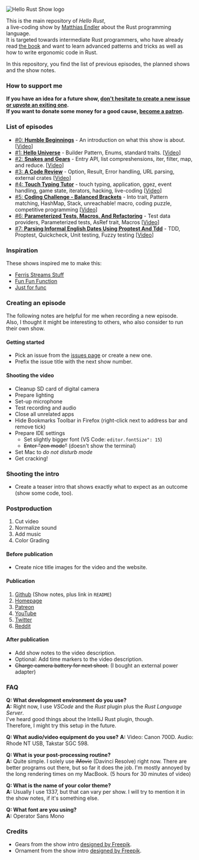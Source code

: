  ![Hello Rust Show logo](hello-rust.png)

This is the main repository of *Hello Rust*,  
a live-coding show by [Matthias Endler](@mre) about the Rust programming language.  
It is targeted towards intermediate Rust programmers, who have already read [the book](https://doc.rust-lang.org/book/) and want to learn advanced patterns and tricks as well as how to write ergonomic code in Rust.

In this repository, you find the list of previous episodes, the planned shows and the show notes.

### How to support me

**If you have an idea for a future show, [don't hesitate to create a new issue or upvote an exiting one](/issues).**  
**If you want to donate some money for a good cause, [become a patron](https://www.patreon.com/hellorust).**

### List of episodes

* [#0: **Humble Beginnings**](/episode/0) - An introduction on what this show is about. [[Video](https://www.youtube.com/watch?v=jMJRTjnh_jo)]
* [#1: **Hello Universe**](/episode/1) - Builder Pattern, Enums, standard traits. [[Video](https://www.youtube.com/watch?v=STWuPMcwwbw)]
* [#2: **Snakes and Gears**](/episode/2) - Entry API, list compreshensions, iter, filter, map, and reduce. [[Video](https://www.youtube.com/watch?v=bS5rtxWd2yQ)]
* [#3: **A Code Review**](/episode/3) - Option, Result, Error handling, URL parsing, external crates [[Video](https://www.youtube.com/watch?v=a6KWRvAPsmo)]
* [#4: **Touch Typing Tutor**](/episode/4) - touch typing, application, ggez, event handling, game state, iterators, hacking, live-coding [[Video](https://youtu.be/S0Vubd-C5-o)]
* [#5: **Coding Challenge - Balanced Brackets**](/episode/5) - Into trait, Pattern matching, HashMap, Stack, unreachable! macro, coding puzzle, competitive programming [[Video](https://youtu.be/XcuLHO8z_RA)]
* [#6: **Parameterized Tests, Macros, And Refactoring**](/episode/6) - Test data providers, Parameterized tests, AsRef trait, Macros [[Video](https://youtu.be/XJPci7GI-qg)]
* [#7: **Parsing Informal English Dates Using Proptest And Tdd**](/episode/7) - TDD, Proptest, Quickcheck, Unit testing, Fuzzy testing [[Video](https://youtu.be/XXXXXXXXXXX)]

### Inspiration

These shows inspired me to make this:

* [Ferris Streams Stuff](https://www.youtube.com/channel/UC4mpLlHn0FOekNg05yCnkzQ)
* [Fun Fun Function](https://www.youtube.com/channel/UCO1cgjhGzsSYb1rsB4bFe4Q)
* [Just for func](https://github.com/campoy/justforfunc)

### Creating an episode

The following notes are helpful for me when recording a new episode.  
Also, I thought it might be interesting to others, who also consider to run their own show.  

#### Getting started

* Pick an issue from the [issues page](https://github.com/hello-rust/show/issues) or create a new one.
* Prefix the issue title with the next show number.

#### Shooting the video

* Cleanup SD card of digital camera
* Prepare lighting
* Set-up microphone
* Test recording and audio
* Close all unrelated apps
* Hide Bookmarks Toolbar in Firefox (right-click next to address bar and remove tick)
* Prepare IDE settings
  - Set slightly bigger font (VS Code: `editor.fontSize": 15`)
  - ~~Enter "zen mode"~~ (doesn't show the terminal)
* Set Mac to *do not disturb mode*
* Get cracking!

### Shooting the intro

* Create a teaser intro that shows exactly what to expect as an outcome (show some code, too).

### Postproduction

1. Cut video
2. Normalize sound
3. Add music
4. Color Grading

#### Before publication

* Create nice title images for the video and the website.

#### Publication

1. [Github](https://github.com/hello-rust/show) (Show notes, plus link in `README`)
2. [Homepage](https://hello-rust.show)
3. [Patreon](https://www.patreon.com/hellorust)
4. [YouTube](https://www.youtube.com/channel/UCZ_EWaQZCZuGGfnuqUoHujw)
5. [Twitter](https://twitter.com/hellorustshow)
6. [Reddit](https://www.reddit.com/r/rust/)

#### After publication

* Add show notes to the video description.
* Optional: Add time markers to the video description.
* ~~Charge camera battery for next shoot.~~ (I bought an external power adapter)

### FAQ

**Q: What development environment do you use?**    
**A:** Right now, I use *VSCode* and the *Rust* plugin plus the *Rust Language Server*.  
I've heard good things about the IntelliJ Rust plugin, though.  
Therefore, I might try this setup in the future.  

**Q: What audio/video equipment do you use?**
**A:** Video: Canon 700D. Audio: Rhode NT USB, Takstar SGC 598.

**Q: What is your post-processing routine?**    
**A:** Quite simple. I solely use ~~iMovie~~ (Davinci Resolve) right now. There are better programs out there, but so far it does the job. I'm mostly annoyed by the long rendering times on my MacBook. (5 hours for 30 minutes of video)

**Q: What is the name of your color theme?**  
**A:** Usually I use 1337, but that can vary per show. I will try to mention it in the show notes, if it's something else.

**Q: What font are you using?**  
**A:** Operator Sans Mono

### Credits

* Gears from the show intro [designed by Freepik](http://www.freepik.com).
* Ornament from the show intro [designed by Freepik](http://www.freepik.com).
